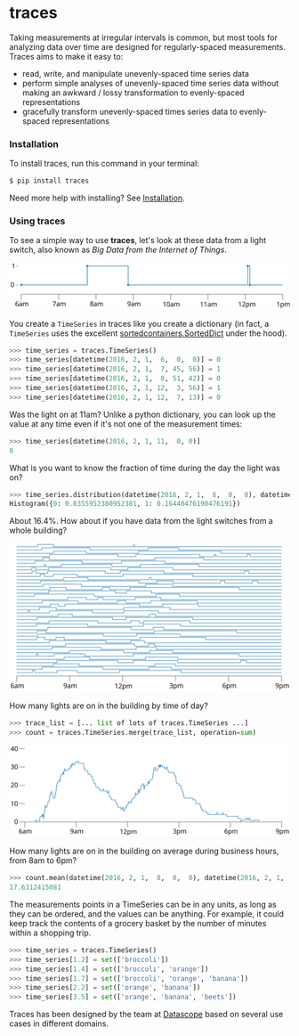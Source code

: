 traces
======

Taking measurements at irregular intervals is common, but most tools
for analyzing data over time are designed for regularly-spaced
measurements. Traces aims to make it easy to:

* read, write, and manipulate unevenly-spaced time series data
* perform simple analyses of unevenly-spaced time series data without
  making an awkward / lossy transformation to evenly-spaced
  representations
* gracefully transform unevenly-spaced times series data to
  evenly-spaced representations

### Installation

To install traces, run this command in your terminal:

```bash
$ pip install traces
```

Need more help with installing? See [Installation](installation.md).

### Using traces

To see a simple way to use **traces**, let's look at these data from a
light switch, also known as _Big Data from the Internet of Things_.

![light switch trace](img/trace.svg)

You create a `TimeSeries` in traces like you create a dictionary (in
fact, a `TimeSeries` uses the excellent
[sortedcontainers.SortedDict](http://www.grantjenks.com/docs/sortedcontainers/introduction.html#sorteddict)
under the hood).

```python
>>> time_series = traces.TimeSeries()
>>> time_series[datetime(2016, 2, 1,  6,  0,  0)] = 0
>>> time_series[datetime(2016, 2, 1,  7, 45, 56)] = 1
>>> time_series[datetime(2016, 2, 1,  8, 51, 42)] = 0
>>> time_series[datetime(2016, 2, 1, 12,  3, 56)] = 1
>>> time_series[datetime(2016, 2, 1, 12,  7, 13)] = 0
```

Was the light on at 11am? Unlike a python dictionary, you can look up
the value at any time even if it's not one of the measurement times:

```python
>>> time_series[datetime(2016, 2, 1, 11,  0, 0)]
0
```

What is you want to know the fraction of time during the day the light
was on?

```python
>>> time_series.distribution(datetime(2016, 2, 1,  6,  0,  0), datetime(2016, 2, 1,  13,  0,  0))
Histogram({0: 0.8355952380952381, 1: 0.16440476190476191})
```

About 16.4%. How about if you have data from the light switches from a
whole building?

![many light switch trace](img/traces.svg)

How many lights are on in the building by time of day?

```python
>>> trace_list = [... list of lots of traces.TimeSeries ...]
>>> count = traces.TimeSeries.merge(trace_list, operation=sum)
```

![many light switch count](img/count.svg)

How many lights are on in the building on average during business
hours, from 8am to 6pm?

```python
>>> count.mean(datetime(2016, 2, 1,  8,  0,  0), datetime(2016, 2, 1,  12 + 6,  0,  0))
17.6312415081
```

The measurements points in a TimeSeries can be in any units, as long
as they can be ordered, and the values can be anything. For example,
it could keep track the contents of a grocery basket by the number of
minutes within a shopping trip.

```python
>>> time_series = traces.TimeSeries()
>>> time_series[1.2] = set(['broccoli'])
>>> time_series[1.4] = set(['broccoli', 'orange'])
>>> time_series[1.7] = set(['broccoli', 'orange', 'banana'])
>>> time_series[2.2] = set(['orange', 'banana'])
>>> time_series[3.5] = set(['orange', 'banana', 'beets'])
```

Traces has been designed by the team at
[Datascope](http://datascopeanalytics.com/) based on several use cases
in different domains.
